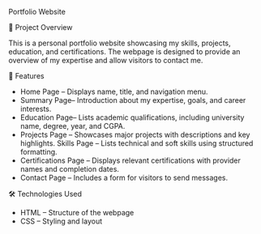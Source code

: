 Portfolio Website

📌 Project Overview

This is a personal portfolio website showcasing my skills, projects, education, and certifications. The webpage is designed to provide an overview of my expertise and allow visitors to contact me.

 🚀 Features

- Home Page – Displays name, title, and navigation menu.
- Summary Page– Introduction about my expertise, goals, and career interests.
- Education Page– Lists academic qualifications, including university name, degree, year, and CGPA.
- Projects Page – Showcases major projects with descriptions and key highlights.
  Skills Page – Lists technical and soft skills using structured formatting.
- Certifications Page – Displays relevant certifications with provider names and completion dates.
- Contact Page – Includes a form for visitors to send messages.

 🛠 Technologies Used

- HTML – Structure of the webpage
- CSS – Styling and layout


